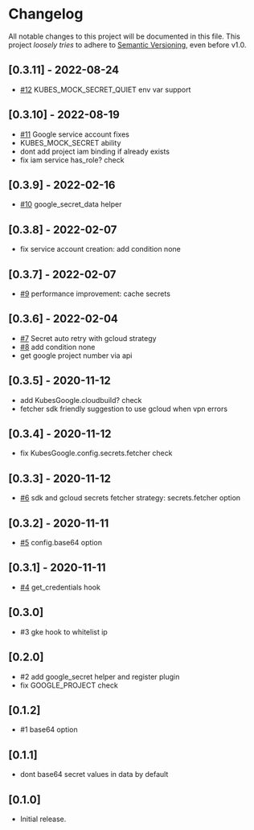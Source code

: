 # Changelog

All notable changes to this project will be documented in this file.
This project *loosely tries* to adhere to [Semantic Versioning](http://semver.org/), even before v1.0.

## [0.3.11] - 2022-08-24
- [#12](https://github.com/boltops-tools/kubes_google/pull/12) KUBES_MOCK_SECRET_QUIET env var support

## [0.3.10] - 2022-08-19
- [#11](https://github.com/boltops-tools/kubes_google/pull/11) Google service account fixes
- KUBES_MOCK_SECRET ability
- dont add project iam binding if already exists
- fix iam service has_role? check

## [0.3.9] - 2022-02-16
- [#10](https://github.com/boltops-tools/kubes_google/pull/10) google_secret_data helper

## [0.3.8] - 2022-02-07
- fix service account creation: add condition none

## [0.3.7] - 2022-02-07
- [#9](https://github.com/boltops-tools/kubes_google/pull/9) performance improvement: cache secrets

## [0.3.6] - 2022-02-04
- [#7](https://github.com/boltops-tools/kubes_google/pull/7) Secret auto retry with gcloud strategy
- [#8](https://github.com/boltops-tools/kubes_google/pull/8) add condition none
- get google project number via api

## [0.3.5] - 2020-11-12
- add KubesGoogle.cloudbuild? check
- fetcher sdk friendly suggestion to use gcloud when vpn errors

## [0.3.4] - 2020-11-12
- fix KubesGoogle.config.secrets.fetcher check

## [0.3.3] - 2020-11-12
- [#6](https://github.com/boltops-tools/kubes_google/pull/6) sdk and gcloud secrets fetcher strategy: secrets.fetcher option

## [0.3.2] - 2020-11-11
- [#5](https://github.com/boltops-tools/kubes_google/pull/5) config.base64 option

## [0.3.1] - 2020-11-11
- [#4](https://github.com/boltops-tools/kubes_google/pull/4) get_credentials hook

## [0.3.0]
- #3 gke hook to whitelist ip

## [0.2.0]
- #2 add google_secret helper and register plugin
- fix GOOGLE_PROJECT check

## [0.1.2]
- #1 base64 option

## [0.1.1]
- dont base64 secret values in data by default

## [0.1.0]
- Initial release.
